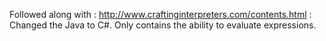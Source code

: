 Followed along with : http://www.craftinginterpreters.com/contents.html : Changed the Java to C#.
Only contains the ability to evaluate expressions.
